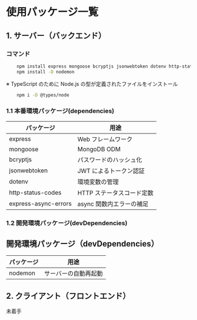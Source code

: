 # 使用パッケージ一覧

## 1. サーバー（バックエンド）

### コマンド

```bash
    npm install express mongoose bcryptjs jsonwebtoken dotenv http-status-codes express-async-errors
    npm install -D nodemon
```

※ TypeScript のために Node.js の型が定義されたファイルをインストール

```bash
    npm i -D @types/node
```

### 1.1 本番環境パッケージ(dependencies)

| パッケージ           | 用途                      |
| -------------------- | ------------------------- |
| express              | Web フレームワーク        |
| mongoose             | MongoDB ODM               |
| bcryptjs             | パスワードのハッシュ化    |
| jsonwebtoken         | JWT によるトークン認証    |
| dotenv               | 環境変数の管理            |
| http-status-codes    | HTTP ステータスコード定数 |
| express-async-errors | async 関数内エラーの補足  |

### 1.2 開発環境パッケージ(devDependencies)

## 開発環境パッケージ（devDependencies）

| パッケージ | 用途                 |
| ---------- | -------------------- |
| nodemon    | サーバーの自動再起動 |

## 2. クライアント（フロントエンド）

未着手
